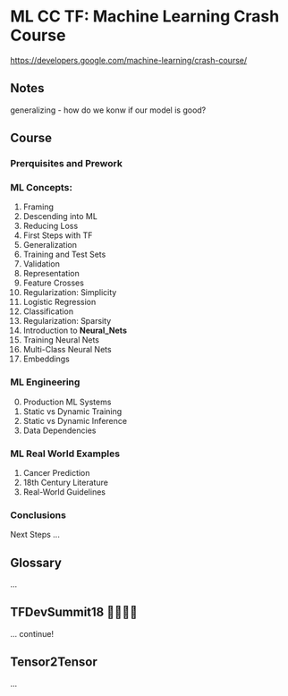 # ML CC TF: Machine Learning Crash Course
https://developers.google.com/machine-learning/crash-course/

## Notes
generalizing - how do we konw if our model is good? 

## Course
### Prerquisites and Prework

### ML Concepts:
1. Framing
2. Descending into ML
3. Reducing Loss
4. First Steps with TF
5. Generalization
6. Training and Test Sets
7. Validation
8. Representation
9. Feature Crosses
10. Regularization: Simplicity
11. Logistic Regression
12. Classification
13. Regularization: Sparsity
14. Introduction to **Neural_Nets**
15. Training Neural Nets
16. Multi-Class Neural Nets
17. Embeddings

### ML Engineering 
0. Production ML Systems
1. Static vs Dynamic Training
2. Static vs Dynamic Inference
3. Data Dependencies

### ML Real World Examples
1. Cancer Prediction
2. 18th Century Literature
3. Real-World Guidelines

### Conclusions 
Next Steps ... 

## Glossary
... 

## TFDevSummit18 🎉🎉🎉🎉 

...
continue! 

## Tensor2Tensor

...
